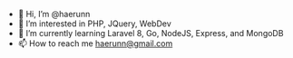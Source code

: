 - 👋 Hi, I’m @haerunn
- 👀 I’m interested in PHP, JQuery, WebDev
- 🌱 I’m currently learning Laravel 8, Go, NodeJS, Express, and MongoDB
- 📫 How to reach me haerunn@gmail.com

<!---
haerunn/haerunn is a ✨ special ✨ repository because its `README.md` (this file) appears on your GitHub profile.
You can click the Preview link to take a look at your changes.
--->
